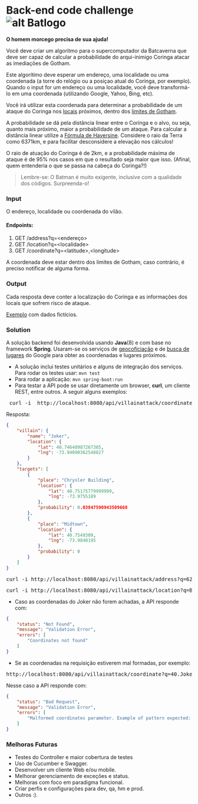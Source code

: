 # Back-end code challenge ![alt Batlogo](public/images/batlogo-small.png)

<b>O homem morcego precisa de sua ajuda!</b>

Você deve criar um algoritmo para o supercomputador da Batcaverna que deve ser capaz de calcular a probabilidade do arqui-inimigo Coringa atacar as imediações de Gotham.

Este algorítimo deve esperar um endereço, uma localidade ou uma coordenada (a torre do relógio ou a posiçao atual do Coringa, por exemplo). Quando o input for um endereço ou uma localidade, você deve transformá-lo em uma coordenada (utilizando Google, Yahoo, Bing, etc).

Você irá utilizar esta coordenada para determinar a probabilidade de um ataque do Coringa nos [locais](https://gist.githubusercontent.com/pitteri/b0c06e2c9b89541559fb2d90c6ae7ccd/raw/8553d6bbbadde292548d66afd7923026ddd3e402/targets.json) próximos, dentro dos [limites de Gotham](https://gist.githubusercontent.com/pitteri/d56780d610cb8e0a43bfa94fc54b71cd/raw/dcdd965c84cd05d856ae32646be69868d4a80afa/gotham_bbox.json).

A probabilidade se dá pela distância linear entre o Coringa e o alvo, ou seja, quanto mais próximo, maior a probabilidade de um ataque. Para calcular a distância linear utilize a [Fórmula de Haversine](https://rosettacode.org/wiki/Haversine_formula). Considere o raio da Terra como 6371km, e para facilitar desconsidere a elevação nos cálculos!

O raio de atuação do Coringa é de 2km, e a probabilidade máxima de ataque é de 95% nos casos em que o resultado seja maior que isso. (Afinal, quem entenderia o que se passa na cabeça do Coringa?!)

> Lembre-se: O Batman é muito exigente, inclusive com a qualidade dos códigos. Surpreenda-o!

### Input

O endereço, localidade ou coordenada do vilão.

#### Endpoints:
1) GET /address?q=\<endereço\>
2) GET /location?q=\<localidade\>
3) GET /coordinate?q=\<latitude\>,\<longitude\>

A coordenada deve estar dentro dos limites de Gotham, caso contrário, é preciso notificar de alguma forma.

### Output

Cada resposta deve conter a localização do Coringa e as informações dos locais que sofrem risco de ataque.

[Exemplo](https://gist.githubusercontent.com/pitteri/578a6801d6f504eda6f6ce84cad59f89/raw) com dados fictícios.

### Solution
A solução backend foi desenvolvida usando **Java**(8) e com base no framework **Spring**. Usaram-se os serviços de [geocoficiação](https://developers.google.com/maps/documentation/geocoding/intro?hl=pt-br) e de [busca de lugares](https://developers.google.com/places/web-service/?hl=pt-br) do Google para obter as coordenadas e lugares próximos. 

- A solução inclui testes unitários e alguns de integração dos serviços. Para rodar os testes usar:
`mvn test`
-  Para  rodar a aplicação:
`mvn spring-boot:run`
- Para testar a API pode se usar diretamente um browser, **curl**, um cliente REST, entre outros. A seguir alguns exemplos: 
<pre> curl -i  http://localhost:8080/api/villainattack/coordinate?q=40.746489872673846,-73.94090362548828</pre>
Resposta:
```json
{
    "villain": {
        "name": "Joker",
        "location": {
            "lat": 40.74648987267385,
            "lng": -73.94090362548827
        }
    },
    "targets": [
        {
            "place": "Chrysler Building",
            "location": {
                "lat": 40.75175779999999,
                "lng": -73.9755189
            },
            "probability": 0.03847590943509668
        },
        {
            "place": "Midtown",
            "location": {
                "lat": 40.7549309,
                "lng": -73.9840195
            },
            "probability": 0
        }
    ]
}
```
<pre>curl -i http://localhost:8080/api/villainattack/address?q=6275%20Bryan%20 Park,%20Browns%20Summit </pre>
<pre>curl -i http://localhost:8080/api/villainattack/location?q=Bryan%20Park</pre>

- Caso as coordenadas do Joker não forem achadas, a API responde com:
```json
{
    "status": "Not Found",
    "message": "Validation Error",
    "errors": [
        "Coordinates not found"
    ]
}
```

- Se as coordenadas na requisição estiverem mal formadas, por exemplo:
<pre>http://localhost:8080/api/villainattack/coordinate?q=40.Jokerwashere!6,12hahahaha</pre>
Nesse caso a API responde com:
```json
{
    "status": "Bad Request",
    "message": "Validation Error",
    "errors": [
        "Malformed coordinates parameter. Example of pattern expected: 40.754671,-73.988568"
    ]
}
```

### Melhoras Futuras

 - Testes do Controller e maior cobertura de testes
 - Uso de Cucumber e Swagger.
 - Desenvolver um cliente Web e/ou mobile.
 - Melhorar gerenciamento de exceções e status.
 - Melhoras com foco em paradigma funcional.
 - Criar perfis e configurações para dev, qa, hm e prod.
 - Outros :).

